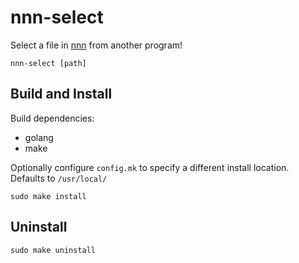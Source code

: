 # nnn-select

Select a file in [nnn](https://github.com/jarun/nnn/) from another program!
```
nnn-select [path]
```

## Build and Install

Build dependencies:
 * golang
 * make

Optionally configure `config.mk` to specify a different install location.
Defaults to `/usr/local/`

`sudo make install`

## Uninstall

`sudo make uninstall`

